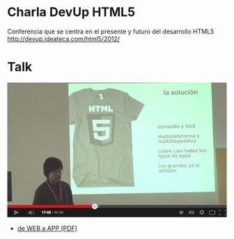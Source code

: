 Charla DevUp HTML5
==================

Conferencia que se centra en el presente y futuro del desarrollo HTML5
http://devup.ideateca.com/html5/2012/


# Talk

[![ScreenShot](https://github.com/fpmweb/charla_devup_HTML5/blob/master/talk-video.png?raw=true)](http://www.youtube.com/watch?v=C1p0gOZkvcQ)

* [de WEB a APP (PDF)](https://github.com/fpmweb/charla_devup_HTML5/blob/master/deWEBaAPP.pdf?raw=true)
